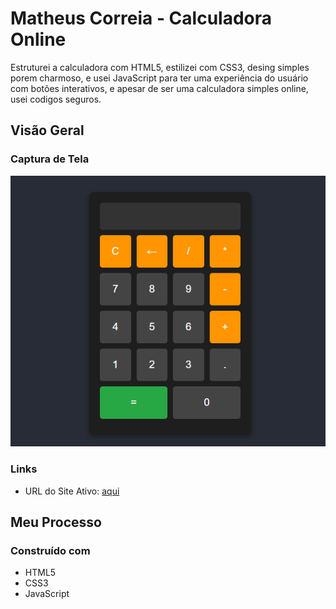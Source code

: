 # Matheus Correia - Calculadora Online

Estruturei a calculadora com HTML5, estilizei com CSS3, desing simples porem charmoso, e usei JavaScript para ter uma experiência do usuário com botões interativos, e apesar de ser uma calculadora simples online, usei codigos seguros.

## Visão Geral

### Captura de Tela

![](./src/images/calculator.png)

### Links

- URL do Site Ativo: [aqui](https://matheuscorreiadev.github.io/online-calculator)

## Meu Processo

### Construído com

- HTML5 
- CSS3
- JavaScript
